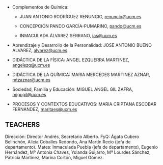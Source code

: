 - Complementos de Química:

    - JUAN ANTONIO RODRÍGUEZ RENUNCIO,  renuncio@ucm.es 

    - CONCEPCIÓN PANDO GARCÍA-PUMARINO, pando@ucm.es

    - INMACULADA ÁLVAREZ SERRANO, ias@ucm.es 

- Aprendizaje y Desarrollo de la Personalidad: JOSE ANTONIO BUENO ALVAREZ, alvarez@ucm.es

- DIDÁCTICA DE LA FÍSICA: ANGEL EZQUERRA MARTINEZ, angelezq@ucm.es

- DIDÁCTICA DE LA QUÍMICA: MARIA MERCEDES MARTINEZ AZNAR, mtzaznar@ucm.es

- Sociedad, Familia y Educación: MIGUEL ANGEL GIL ZAFRA, migugil@ucm.es

- PROCESOS Y CONTEXTOS EDUCATIVOS: MARIA CRIPTANA ESCOBAR FERNANDEZ, maritaes@ucm.es

## TEACHERS
Dirección: Director Andrés, Secretario Alberto.
FyQ: Ágata Cubero Belinchón, Alicia Coballes Redondo, Ana Martín Recio (jefa de departamento).
Mates: Inmaculada Puebla (jefa de departamento), Eugenio Hernández, Mª Antonia Chaves, Yolanda Guijarro, Mª Lourdes Sánchez, Patricia Martínez, Marina Cortón, Miguel Gómez.



